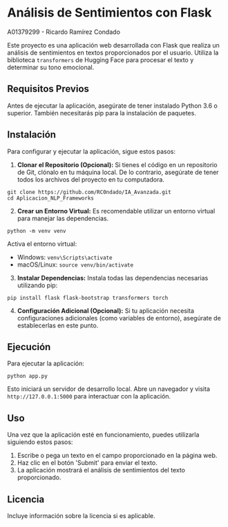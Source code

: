 # Análisis de Sentimientos con Flask

A01379299 - Ricardo Ramírez Condado

Este proyecto es una aplicación web desarrollada con Flask que realiza un análisis de sentimientos en textos proporcionados por el usuario. Utiliza la biblioteca `transformers` de Hugging Face para procesar el texto y determinar su tono emocional.

## Requisitos Previos

Antes de ejecutar la aplicación, asegúrate de tener instalado Python 3.6 o superior. También necesitarás pip para la instalación de paquetes.

## Instalación

Para configurar y ejecutar la aplicación, sigue estos pasos:

1. **Clonar el Repositorio (Opcional):**
   Si tienes el código en un repositorio de Git, clónalo en tu máquina local. De lo contrario, asegúrate de tener todos los archivos del proyecto en tu computadora.

```
git clone https://github.com/RC0ndado/IA_Avanzada.git
cd Aplicacion_NLP_Frameworks
```

2. **Crear un Entorno Virtual:**
   Es recomendable utilizar un entorno virtual para manejar las dependencias.

```
python -m venv venv
```

Activa el entorno virtual:

- Windows: `venv\Scripts\activate`
- macOS/Linux: `source venv/bin/activate`

3. **Instalar Dependencias:**
   Instala todas las dependencias necesarias utilizando pip:

```
pip install flask flask-bootstrap transformers torch
```

4. **Configuración Adicional (Opcional):**
   Si tu aplicación necesita configuraciones adicionales (como variables de entorno), asegúrate de establecerlas en este punto.

## Ejecución

Para ejecutar la aplicación:

```
python app.py
```

Esto iniciará un servidor de desarrollo local. Abre un navegador y visita `http://127.0.0.1:5000` para interactuar con la aplicación.

## Uso

Una vez que la aplicación esté en funcionamiento, puedes utilizarla siguiendo estos pasos:

1. Escribe o pega un texto en el campo proporcionado en la página web.
2. Haz clic en el botón 'Submit' para enviar el texto.
3. La aplicación mostrará el análisis de sentimientos del texto proporcionado.

## Licencia

Incluye información sobre la licencia si es aplicable.
